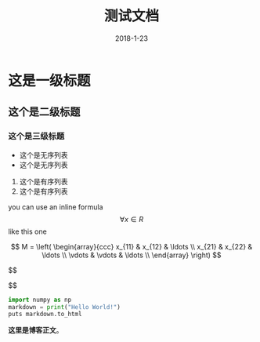 ﻿---
layout: post
title: 测试文档
date: 2018-1-23
categories: blog
tags: [测试1,测试2]
description: 文章金句。
---
<script type="text/javascript" async src="https://cdn.mathjax.org/mathjax/latest/MathJax.js?config=TeX-MML-AM_CHTML"></script>

# 这是一级标题
## 这个是二级标题
### 这个是三级标题
- 这个是无序列表
- 这个是无序列表
1. 这个是有序列表
2. 这个是有序列表


you can use an inline formula $$\forall x \in R$$ like this one


$$
M = \left( \begin{array}{ccc}
x_{11} & x_{12} & \ldots \\
x_{21} & x_{22} & \ldots \\
\vdots & \vdots & \ldots \\
\end{array} \right)
$$

$$ 

$$



```python
import numpy as np
markdown = print("Hello World!")
puts markdown.to_html
```

**这里是博客正文**。












